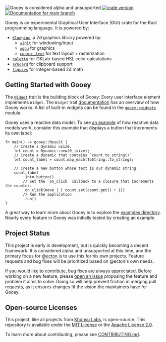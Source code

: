 ![Gooey is considered alpha and unsupported](https://img.shields.io/badge/status-alpha-orange)
[![crate version](https://img.shields.io/crates/v/gooey.svg)](https://crates.io/crates/gooey)
[![Documentation for `main` branch](https://img.shields.io/badge/docs-main-informational)](https://gooey.rs/main/gooey/)

Gooey is an experimental Graphical User Interface (GUI) crate for the Rust
programming language. It is powered by:

- [`Kludgine`][kludgine], a 2d graphics library powered by:
  - [`winit`][winit] for windowing/input
  - [`wgpu`][wgpu] for graphics
  - [`cosmic_text`][cosmic_text] for text layout + rasterization
- [`palette`][palette] for OKLab-based HSL color calculations
- [`arboard`][arboard] for clipboard support
- [`figures`][figures] for integer-based 2d math

## Getting Started with Gooey

The [`Widget`][widget] trait is the building block of Gooey: Every user
interface element implements `Widget`. The `Widget` trait
[documentation][widget] has an overview of how Gooey works. A list of built-in
widgets can be found in the [`gooey::widgets`][widgets] module.

Gooey uses a reactive data model. To see [an example][button-example] of how
reactive data models work, consider this example that displays a button that
increments its own label:

```rust,ignore
fn main() -> gooey::Result {
    // Create a dynamic usize.
    let count = Dynamic::new(0_isize);
    // Create a dynamic that contains `count.to_string()`
    let count_label = count.map_each(ToString::to_string);

    // Create a new button whose text is our dynamic string.
    count_label
        .into_button()
        // Set the `on_click` callback to a closure that increments the counter.
        .on_click(move |_| count.set(count.get() + 1))
        // Run the application
        .run()
}
```

A great way to learn more about Gooey is to explore the [examples
directory][examples]. Nearly every feature in Gooey was initially tested by
creating an example.

## Project Status

This project is early in development, but is quickly becoming a decent
framework. It is considered alpha and unsupported at this time, and the primary
focus for [@ecton][ecton] is to use this for his own projects. Feature requests
and bug fixes will be prioritized based on @ecton's own needs.

If you would like to contribute, bug fixes are always appreciated. Before
working on a new feature, please [open an issue][issues] proposing the feature
and problem it aims to solve. Doing so will help prevent friction in merging
pull requests, as it ensures changes fit the vision the maintainers have for
Gooey.

[widget]: crate::widget::Widget
[kludgine]: https://github.com/khonsulabs/kludgine
[figures]: https://github.com/khonsulabs/figures
[wgpu]: https://github.com/gfx-rs/wgpu
[winit]: https://github.com/rust-windowing/winit
[widgets]: mod@crate::widgets
[button-example]: https://github.com/khonsulabs/gooey/tree/main/examples/basic-button.rs
[examples]: https://github.com/khonsulabs/gooey/tree/main/examples/
[cosmic_text]: https://github.com/pop-os/cosmic-text
[palette]: https://github.com/Ogeon/palette
[arboard]: https://github.com/1Password/arboard
[ecton]: https://github.com/khonsulabs/ecton
[issues]: https://github.com/khonsulabs/gooey/issues

## Open-source Licenses

This project, like all projects from [Khonsu Labs](https://khonsulabs.com/), is open-source.
This repository is available under the [MIT License](./LICENSE-MIT) or the
[Apache License 2.0](./LICENSE-APACHE).

To learn more about contributing, please see [CONTRIBUTING.md](./CONTRIBUTING.md).
